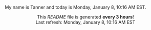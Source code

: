 My name is Tanner and today is Monday, January 8, 10:16 AM EST.

<p align="center">This <i>README</i> file is generated <b>every 3 hours</b>!</br>Last refresh: Monday, January 8, 10:16 AM EST<br /></p>
